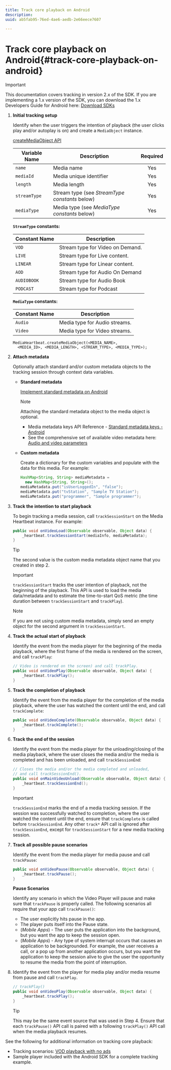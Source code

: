 ```yaml
---
title: Track core playback on Android
description: 
uuid: ab5fab95-76ed-4ae6-aedb-2e66eece7607

---
```


# Track core playback on Android{#track-core-playback-on-android}

>[!IMPORTANT]
>This documentation covers tracking in version 2.x of the SDK. If you are implementing a 1.x version of the SDK, you can download the 1.x Developers Guide for Android here: [Download SDKs](/help/sdk-implement/download-sdks.md)

1. **Initial tracking setup** 

    Identify when the user triggers the intention of playback (the user clicks play and/or autoplay is on) and create a `MediaObject` instance.

    [createMediaObject API](https://adobe-marketing-cloud.github.io/media-sdks/reference/android/com/adobe/primetime/va/simple/MediaHeartbeat.html#createMediaObject-java.lang.String-java.lang.String-java.lang.Double-java.lang.String-com.adobe.primetime.va.simple.MediaHeartbeat.MediaType-)
 
    |  Variable Name  | Description  | Required  |
    | --- | --- | :---: |
    |  `name`  | Media name  | Yes  |
    |  `mediaId`  | Media unique identifier  | Yes  |
    |  `length`  | Media length  | Yes  |
    |  `streamType`  | Stream type (see _StreamType constants_ below)  | Yes  |
    |  `mediaType`  | Media type (see _MediaType constants_ below)  | Yes  |
 
    **`StreamType` constants:** 
 
    |  Constant Name  | Description  |
    |---|---|
    |  `VOD`  | Stream type for Video on Demand.  |
    |  `LIVE`  | Stream type for Live content.  |
    |  `LINEAR`  | Stream type for Linear content.  |
    |  `AOD`  | Stream type for Audio On Demand  |
    |  `AUDIOBOOK`  | Stream type for Audio Book  |
    |  `PODCAST`  | Stream type for Podcast  |
 
    **`MediaType` constants:** 
 
    |  Constant Name  | Description  |
    |---|---|
    |  `Audio`  | Media type for Audio streams.  |
    |  `Video`  | Media type for Video streams.  |
 
    ```
    MediaHeartbeat.createMediaObject(<MEDIA_NAME>,  
      <MEDIA_ID>, <MEDIA_LENGTH>, <STREAM_TYPE>, <MEDIA_TYPE>);
    ```

1. **Attach metadata** 

    Optionally attach standard and/or custom metadata objects to the tracking session through context data variables.

    * **Standard metadata** 
    
       [Implement standard metadata on Android](/help/sdk-implement/track-av-playback/impl-std-metadata/impl-std-metadata-android.md)     
    
      >[!NOTE]
      >
      >Attaching the standard metadata object to the media object is optional.

        * Media metadata keys API Reference - [Standard metadata keys - Android](https://adobe-marketing-cloud.github.io/media-sdks/reference/android/com/adobe/primetime/va/simple/MediaHeartbeat.VideoMetadataKeys.html)
        * See the comprehensive set of available video metadata here: [Audio and video parameters](/help/metrics-and-metadata/audio-video-parameters.md)

    * **Custom metadata** 
    
       Create a dictionary for the custom variables and populate with the data for this media. For example:     
    
      ```java    
      HashMap<String, String> mediaMetadata =  
        new HashMap<String, String>(); 
      mediaMetadata.put("isUserLoggedIn", "false"); 
      mediaMetadata.put("tvStation", "Sample TV Station"); 
      mediaMetadata.put("programmer", "Sample programmer");
      ```

1. **Track the intention to start playback** 

    To begin tracking a media session, call `trackSessionStart` on the Media Heartbeat instance. For example: 

   ```java
   public void onVideoLoad(Observable observable, Object data) {  
       _heartbeat.trackSessionStart(mediaInfo, mediaMetadata); 
   }
   ```

   >[!TIP]
   >
   >The second value is the custom media metadata object name that you created in step 2.

   >[!IMPORTANT]
   >
   >`trackSessionStart` tracks the user intention of playback, not the beginning of the playback. This API is used to load the media data/metadata and to estimate the time-to-start QoS metric (the time duration between `trackSessionStart` and `trackPlay`).

   >[!NOTE]
   >
   >If you are not using custom media metadata, simply send an empty object for the second argument in `trackSessionStart`.

1. **Track the actual start of playback** 

    Identify the event from the media player for the beginning of the media playback, where the first frame of the media is rendered on the screen, and call `trackPlay`: 

   ```java
   // Video is rendered on the screen) and call trackPlay.  
   public void onVideoPlay(Observable observable, Object data) { 
       _heartbeat.trackPlay(); 
   }
   ```

1. **Track the completion of playback** 

    Identify the event from the media player for the completion of the media playback, where the user has watched the content until the end, and call `trackComplete`: 

   ```java
   public void onVideoComplete(Observable observable, Object data) { 
       _heartbeat.trackComplete(); 
   }
   ```

1. **Track the end of the session** 

    Identify the event from the media player for the unloading/closing of the media playback, where the user closes the media and/or the media is completed and has been unloaded, and call `trackSessionEnd`: 

   ```java
   // Closes the media and/or the media completed and unloaded,  
   // and call trackSessionEnd().  
   public void onMainVideoUnload(Observable observable, Object data) {  
       _heartbeat.trackSessionEnd(); 
   }
   ```

   >[!IMPORTANT]
   >
   >`trackSessionEnd` marks the end of a media tracking session. If the session was successfully watched to completion, where the user watched the content until the end, ensure that `trackComplete` is called before `trackSessionEnd`. Any other `track*` API call is ignored after `trackSessionEnd`, except for `trackSessionStart` for a new media tracking session.

1. **Track all possible pause scenarios** 

    Identify the event from the media player for media pause and call `trackPause`: 

   ```java
   public void onVideoPause(Observable observable, Object data) {  
       _heartbeat.trackPause(); 
   }
   ```

   **Pause Scenarios** 
   
   Identify any scenario in which the Video Player will pause and make sure that `trackPause` is properly called. The following scenarios all require that your app call `trackPause()`:

    * The user explicitly hits pause in the app.
    * The player puts itself into the Pause state.
    * (*Mobile Apps*) - The user puts the application into the background, but you want the app to keep the session open.
    * (*Mobile Apps*) - Any type of system interrupt occurs that causes an application to be backgrounded. For example, the user receives a call, or a pop up from another application occurs, but you want the application to keep the session alive to give the user the opportunity to resume the media from the point of interruption.

1. Identify the event from the player for media play and/or media resume from pause and call `trackPlay`. 

   ```java
   // trackPlay() 
   public void onVideoPlay(Observable observable, Object data) {  
       _heartbeat.trackPlay(); 
   }
   ```

   >[!TIP]
   >
   >This may be the same event source that was used in Step 4. Ensure that each `trackPause()` API call is paired with a following `trackPlay()` API call when the media playback resumes.

See the following for additional information on tracking core playback:

* Tracking scenarios: [VOD playback with no ads](/help/sdk-implement/tracking-scenarios/vod-no-intrs-details.md)
* Sample player included with the Android SDK for a complete tracking example.

